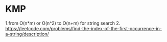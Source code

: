 # KMP

1.from O(n*m) or O(n^2) to O(n+m) for string search
2. https://leetcode.com/problems/find-the-index-of-the-first-occurrence-in-a-string/description/
